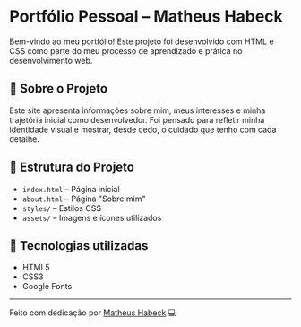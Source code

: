 # Portfólio Pessoal – Matheus Habeck

Bem-vindo ao meu portfólio! Este projeto foi desenvolvido com HTML e CSS como parte do meu processo de aprendizado e prática no desenvolvimento web.

## 🧠 Sobre o Projeto

Este site apresenta informações sobre mim, meus interesses e minha trajetória inicial como desenvolvedor. Foi pensado para refletir minha identidade visual e mostrar, desde cedo, o cuidado que tenho com cada detalhe.

## 📂 Estrutura do Projeto

- `index.html` – Página inicial
- `about.html` – Página "Sobre mim"
- `styles/` – Estilos CSS
- `assets/` – Imagens e ícones utilizados

## 📌 Tecnologias utilizadas

- HTML5
- CSS3
- Google Fonts

---

Feito com dedicação por [Matheus Habeck](https://github.com/matheushabeck) 💻
